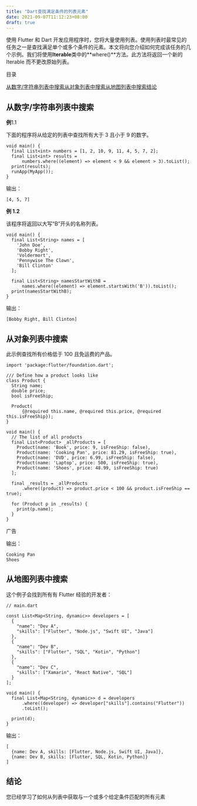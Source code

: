 ```yaml
---
title: "Dart查找满足条件的列表元素"
date: 2021-09-07T11:12:23+08:00
draft: true
---
```


使用 Flutter 和 Dart 开发应用程序时，您将大量使用列表。使用列表时最常见的任务之一是查找满足单个或多个条件的元素。本文将向您介绍如何完成该任务的几个示例。我们将使用**Iterable**类中的**where()**方法。此方法将返回一个新的 Iterable 而不更改原始列表。

目录



[从数字/字符串列表中搜索](https://www.kindacode.com/article/dart-find-list-elements-that-satisfy-conditions/#Search_from_a_List_of_NumbersStrings)[从对象列表中搜索](https://www.kindacode.com/article/dart-find-list-elements-that-satisfy-conditions/#Search_from_a_List_of_Objects)[从地图列表中搜索](https://www.kindacode.com/article/dart-find-list-elements-that-satisfy-conditions/#Search_from_a_List_of_Maps)[结论](https://www.kindacode.com/article/dart-find-list-elements-that-satisfy-conditions/#Conclusion)

## 从数字/字符串列表中搜索

**例**1.1

下面的程序将从给定的列表中查找所有大于 3 且小于 9 的数字。

```
void main() {
  final List<int> numbers = [1, 2, 10, 9, 11, 4, 5, 7, 2];
  final List<int> results =
      numbers.where((element) => element < 9 && element > 3).toList();
  print(results);
  runApp(MyApp());
}
```

输出：

```
[4, 5, 7]
```

**例 1.2**

该程序将返回以大写“B”开头的名称列表。

```
void main() {
  final List<String> names = [
    'John Doe',
    'Bobby Right',
    'Voldermort',
    'Pennywise The Clown',
    'Bill Clinton'
  ];

  final List<String> namesStartWithB =
      names.where((element) => element.startsWith('B')).toList();
  print(namesStartWithB);
}
```

输出：

```
[Bobby Right, Bill Clinton]
```

## 从对象列表中搜索

此示例查找所有价格低于 100 且免运费的产品。

```
import 'package:flutter/foundation.dart';

/// Define how a product looks like
class Product {
  String name;
  double price;
  bool isFreeShip;

  Product(
      {@required this.name, @required this.price, @required this.isFreeShip});
}

void main() {
  // The list of all products
  final List<Product> _allProducts = [
    Product(name: 'Book', price: 9, isFreeShip: false),
    Product(name: 'Cooking Pan', price: 81.29, isFreeShip: true),
    Product(name: 'DVD', price: 6.99, isFreeShip: false),
    Product(name: 'Laptop', price: 500, isFreeShip: true),
    Product(name: 'Shoes', price: 48.99, isFreeShip: true)
  ];

  final _results = _allProducts
      .where((product) => product.price < 100 && product.isFreeShip == true);

  for (Product p in _results) {
    print(p.name);
  }
}
```

广告

输出：

```
Cooking Pan
Shoes
```

## 从地图列表中搜索

这个例子会找到所有有 Flutter 经验的开发者：

```
// main.dart

const List<Map<String, dynamic>> developers = [
  {
    "name": "Dev A",
    "skills": ["Flutter", "Node.js", "Swift UI", "Java"]
  },
  {
    "name": "Dev B",
    "skills": ["Flutter", "SQL", "Kotin", "Python"]
  },
  {
    "name": "Dev C",
    "skills": ["Xamarin", "React Native", "SQL"]
  }
];

void main() {
  final List<Map<String, dynamic>> d = developers
      .where((developer) => developer["skills"].contains("Flutter"))
      .toList();

  print(d);
}
```

输出：

```
[
  {name: Dev A, skills: [Flutter, Node.js, Swift UI, Java]}, 
  {name: Dev B, skills: [Flutter, SQL, Kotin, Python]}
]
```

## 结论

您已经学习了如何从列表中获取与一个或多个给定条件匹配的所有元素
